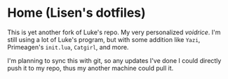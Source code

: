 # Home (Lisen's dotfiles)

This is yet another fork of Luke's repo. My very personalized *voidrice*. I'm still using a lot of Luke's program, but with some addition like ```Yazi```, Primeagen's ```init.lua```, ```Catgirl```, and more.

I'm planning to sync this with git, so any updates I've done I could directly push it to my repo, thus my another machine could pull it.

